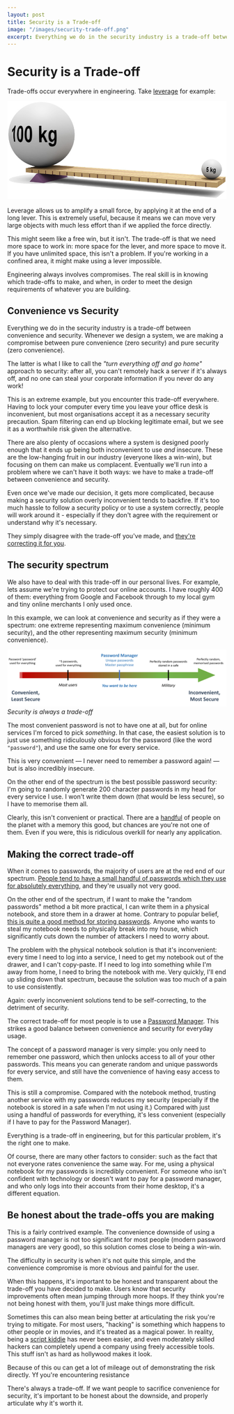 ```yaml
---
layout: post
title: Security is a Trade-off
image: "/images/security-trade-off.png"
excerpt: Everything we do in the security industry is a trade-off between convenience and security. The real skill is knowing which trade-offs to make, and when, in order to meet the design requirements of whatever you are building.
---
```


# Security is a Trade-off

Trade-offs occur everywhere in engineering. Take [leverage](https://en.wikipedia.org/wiki/Lever) for example:

![Leverage](/images/leverage.jpg)

Leverage allows us to amplify a small force, by applying it at the end of a long lever. This is extremely useful, because it means we can move very large objects with much less effort than if we applied the force directly.

This might seem like a free win, but it isn't. The trade-off is that we need more space to work in: more space for the lever, and more space to move it. If you have unlimited space, this isn't a problem. If you're working in a confined area, it might make using a lever impossible.

Engineering always involves compromises. The real skill is in knowing which trade-offs to make, and when, in order to meet the design requirements of whatever you are building.

## Convenience vs Security

Everything we do in the security industry is a trade-off between convenience and security. Whenever we design a system, we are making a compromise between pure convenience (zero security) and pure security (zero convenience). 

The latter is what I like to call the *"turn everything off and go home"* approach to security: after all, you can't remotely hack a server if it's always off, and no one can steal your corporate information if you never do any work!

This is an extreme example, but you encounter this trade-off everywhere. Having to lock your computer every time you leave your office desk is inconvenient, but most organisations accept it as a necessary security precaution. Spam filtering can end up blocking legitimate email, but we see it as a worthwhile risk given the alternative.

There are also plenty of occasions where a system is designed poorly enough that it ends up being both inconvenient to use *and*  insecure. These are the low-hanging fruit in our industry (everyone likes a win-win), but focusing on them can make us complacent. Eventually we'll run into a problem where we can't have it both ways: we have to make a trade-off between convenience and security.

Even once we've made our decision, it gets more complicated, because making a security solution overly inconvenient tends to backfire. If it's too much hassle to follow a security policy or to use a system correctly, people will work around it - especially if they don't agree with the requirement or understand why it's necessary.

They simply disagree with the trade-off you've made, and [they're correcting it for you](https://twitter.com/SwiftOnSecurity/status/1002383281550233601). 

## The security spectrum

We also have to deal with this trade-off in our personal lives. For example, lets assume we're trying to protect our online accounts. I have roughly 400 of them: everything from Google and Facebook through to my local gym and tiny online merchants I only used once.

In this example, we can look at convenience and security as if they were a spectrum: one extreme representing maximum convenience (minimum security), and the other representing maximum security (minimum convenience).

![Security trade-offs in password practices](/images/security-trade-off-cropped.png)
*Security is always a trade-off*

The most convenient password is not to have one at all, but for online services I'm forced to pick *something*. In that case, the easiest solution is to just use something ridiculously obvious for the password (like the word `"password"`), and use the same one for every service.

This is very convenient — I never need to remember a password again! — but is also incredibly insecure.

On the other end of the spectrum is the best possible password security: I'm going to randomly generate 200 character passwords in my head for every service I use. I won't write them down (that would be less secure), so I have to memorise them all.

Clearly, this isn't convenient or practical. There are a [handful](https://www.ndtv.com/india-news/21-year-old-memorises-70-000-pi-digits-sets-guinness-record-1226747) of people on the planet with a memory this good, but chances are you're not one of them. Even if you were, this is ridiculous overkill for nearly any application.

## Making the correct trade-off

When it comes to passwords, the majority of users are at the red end of our spectrum. [People tend to have a small handful of passwords which they use for absolutely everything](https://nakedsecurity.sophos.com/2013/04/23/users-same-password-most-websites/), and they're usually not very good.

On the other end of the spectrum, if I want to make the "random passwords" method a bit more practical, I can write them in a physical notebook, and store them in a drawer at home. Contrary to popular belief, [this is quite a good method for storing passwords](https://www.troyhunt.com/password-managers-dont-have-to-be-perfect-they-just-have-to-be-better-than-not-having-one/). Anyone who wants to steal my notebook needs to physically break into my house, which significantly cuts down the number of attackers I need to worry about.

The problem with the physical notebook solution is that it's inconvenient: every time I need to log into a service, I need to get my notebook out of the drawer, and I can't copy-paste. If I need to log into something while I'm away from home, I need to bring the notebook with me. Very quickly, I'll end up sliding down that spectrum, because the solution was too much of a pain to use consistently. 

Again: overly inconvenient solutions tend to be self-correcting, to the detriment of security.

The correct trade-off for most people is to use a [Password Manager](https://en.wikipedia.org/wiki/Password_manager). This strikes a good balance between convenience and security for everyday usage.

The concept of a password manager is very simple: you only need to remember one password, which then unlocks access to all of your other passwords. This means you can generate random and unique passwords for every service, and still have the convenience of having easy access to them.

This is still a compromise. Compared with the notebook method, trusting another service with my passwords reduces my security (especially if the notebook is stored in a safe when I'm not using it.) Compared with just using a handful of passwords for everything, it's less convenient (especially if I have to pay for the Password Manager).

Everything is a trade-off in engineering, but for this particular problem, it's the right one to make.

Of course, there are many other factors to consider: such as the fact that not everyone rates convenience the same way. For me, using a physical notebook for my passwords is incredibly convenient. For someone who isn't confident with technology or doesn't want to pay for a password manager, and who only logs into their accounts from their home desktop, it's a different equation.

## Be honest about the trade-offs you are making

This is a fairly contrived example. The convenience downside of using a password manager is not too significant for most people (modern password managers are very good), so this solution comes close to being a win-win.

The difficulty in security is when it's not quite this simple, and the convenience compromise is more obvious and painful for the user. 

When this happens, it's important to be honest and transparent about the trade-off you have decided to make. Users know that security improvements often mean jumping through more hoops. If they think you're not being honest with them, you'll just make things more difficult.

Sometimes this can also mean being better at articulating the risk you're trying to mitigate. For most users, "hacking" is something which happens to other people or in movies, and it's treated as a magical power. In reality, being a [script kiddie](https://en.wikipedia.org/wiki/Script_kiddie) has never been easier, and even moderately skilled hackers can completely upend a company using freely accessible tools. This stuff isn't as hard as hollywood makes it look.

Because of this ou can get a lot of mileage out of demonstrating the risk directly. Yf you're encountering resistance 

There's always a trade-off. If we want people to sacrifice convenience for security, it's important to be honest about the downside, and properly articulate why it's worth it.
